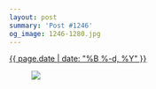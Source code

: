 ```yaml
---
layout: post
summary: 'Post #1246'
og_image: 1246-1280.jpg
---
```


<p>
 <time>
  <a href="/1246">
   {{ page.date | date: "%B %-d, %Y" }}
  </a>
 </time>
 <a href="/1246">
  <figure data-taken="12/6/2020">
   <img sizes="(min-width: 700px) 50vw, calc(100vw - 2rem)" src="{{ site.assets_url }}/1246-640.jpg" srcset="{{ site.assets_url }}/1246-320.jpg 320w, {{ site.assets_url }}/1246-640.jpg 640w, {{ site.assets_url }}/1246-960.jpg 960w, {{ site.assets_url }}/1246-1280.jpg 1280w"/>
  </figure>
 </a>
</p>
